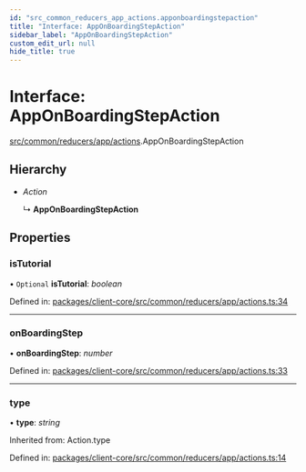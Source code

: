 ```yaml
---
id: "src_common_reducers_app_actions.apponboardingstepaction"
title: "Interface: AppOnBoardingStepAction"
sidebar_label: "AppOnBoardingStepAction"
custom_edit_url: null
hide_title: true
---
```


# Interface: AppOnBoardingStepAction

[src/common/reducers/app/actions](../modules/src_common_reducers_app_actions.md).AppOnBoardingStepAction

## Hierarchy

* *Action*

  ↳ **AppOnBoardingStepAction**

## Properties

### isTutorial

• `Optional` **isTutorial**: *boolean*

Defined in: [packages/client-core/src/common/reducers/app/actions.ts:34](https://github.com/xr3ngine/xr3ngine/blob/a16a45d7e/packages/client-core/src/common/reducers/app/actions.ts#L34)

___

### onBoardingStep

• **onBoardingStep**: *number*

Defined in: [packages/client-core/src/common/reducers/app/actions.ts:33](https://github.com/xr3ngine/xr3ngine/blob/a16a45d7e/packages/client-core/src/common/reducers/app/actions.ts#L33)

___

### type

• **type**: *string*

Inherited from: Action.type

Defined in: [packages/client-core/src/common/reducers/app/actions.ts:14](https://github.com/xr3ngine/xr3ngine/blob/a16a45d7e/packages/client-core/src/common/reducers/app/actions.ts#L14)
